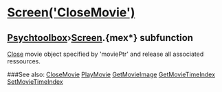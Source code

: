 # [Screen('CloseMovie')](Screen-CloseMovie) 
## [Psychtoolbox](Pyschtoolbox)&#8250;[Screen](Screen).{mex*} subfunction


[Close](Close) movie object specified by 'moviePtr' and release all associated  
ressources.  


###See also:
[CloseMovie](Screen-CloseMovie) [PlayMovie](Screen-PlayMovie) [GetMovieImage](Screen-GetMovieImage) [GetMovieTimeIndex](Screen-GetMovieTimeIndex) [SetMovieTimeIndex](Screen-SetMovieTimeIndex)

